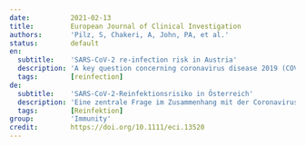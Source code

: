 ```yaml
---
date:          2021-02-13
title:         European Journal of Clinical Investigation
authors:       'Pilz, S, Chakeri, A, John, PA, et al.'
status:        default
en:
  subtitle:    'SARS-CoV-2 re-infection risk in Austria'
  description: 'A key question concerning coronavirus disease 2019 (COVID-19) is how effective and long lasting immunity against this disease is in individuals who were previously infected with severe acute respiratory syndrome coronavirus 2 (SARS-CoV-2). We aimed to evaluate the risk of SARS-CoV-2 re-infections in the general population in Austria. This is a retrospective observational study using national SARS-CoV-2 infection data from the Austrian epidemiological reporting system. As the primary outcome, we aim to compare the odds of SARS-CoV-2 re-infections of COVID-19 survivors of the first wave (February to April 30, 2020) versus the odds of first infections in the remainder general population by tracking polymerase chain reaction (PCR)-confirmed infections of both groups during the second wave from September 1 to November 30, 2020. Re-infection counts are tentative, since it cannot be excluded that the positive PCR in the first and/or second wave might have been a false positive. We recorded 40 tentative re-infections in 14 840 COVID-19 survivors of the first wave (0.27%) and 253 581 infections in 8 885 640 individuals of the remaining general population (2.85%). We observed a relatively low re-infection rate of SARS-CoV-2 in Austria. Protection against SARS-CoV-2 after natural infection is comparable with the highest available estimates on vaccine efficacies. Further well-designed research on this issue is urgently needed for improving evidence-based decisions on public health measures and vaccination strategies.'
  tags:        [reinfection]
de:
  subtitle:    'SARS-CoV-2-Reinfektionsrisiko in Österreich'
  description: 'Eine zentrale Frage im Zusammenhang mit der Coronavirus-Erkrankung 2019 (COVID-19) ist, wie wirksam und lang anhaltend die Immunität gegen diese Krankheit bei Personen ist, die zuvor mit dem schweren akuten respiratorischen Syndrom Coronavirus 2 (SARS-CoV-2) infiziert waren. Unser Ziel war es, das Risiko von SARS-CoV-2-Reinfektionen in der Allgemeinbevölkerung in Österreich zu untersuchen. Es handelt sich um eine retrospektive Beobachtungsstudie unter Verwendung nationaler SARS-CoV-2-Infektionsdaten aus dem österreichischen epidemiologischen Meldesystem. Als primäres Ergebnis wollen wir die Wahrscheinlichkeit von SARS-CoV-2-Reinfektionen von COVID-19-Überlebenden der ersten Welle (Februar bis 30. April 2020) mit der Wahrscheinlichkeit von Erstinfektionen in der übrigen Allgemeinbevölkerung vergleichen, indem wir die durch Polymerase-Kettenreaktion (PCR) bestätigten Infektionen beider Gruppen während der zweiten Welle vom 1. September bis 30. November 2020 verfolgen. Die Anzahl der Re-Infektionen ist vorläufig, da nicht ausgeschlossen werden kann, dass es sich bei der positiven PCR in der ersten und/oder zweiten Welle um ein falsches Positiv gehandelt hat. Wir verzeichneten 40 vorläufige Neuinfektionen bei 14 840 COVID-19-Überlebenden der ersten Welle (0,27 %) und 253 581 Infektionen bei 8 885 640 Personen der übrigen Allgemeinbevölkerung (2,85 %). Wir beobachteten eine relativ niedrige Reinfektionsrate von SARS-CoV-2 in Österreich. Der Schutz gegen SARS-CoV-2 nach einer natürlichen Infektion ist vergleichbar mit den höchsten verfügbaren Schätzungen zur Wirksamkeit von Impfstoffen. Weitere gut konzipierte Forschungsarbeiten zu diesem Thema sind dringend erforderlich, um evidenzbasierte Entscheidungen über öffentliche Gesundheitsmaßnahmen und Impfstrategien zu verbessern.' 
  tags:        [Reinfektion]
group:         'Immunity'
credit:        https://doi.org/10.1111/eci.13520
---
```

